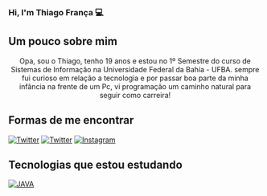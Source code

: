 ### Hi, I'm Thiago França 💻

## Um pouco sobre mim
<div align="center"> Opa, sou o Thiago, tenho 19 anos e estou no 1º Semestre do curso de Sistemas de Informação na Universidade Federal da Bahia - UFBA.
sempre fui curioso em relação a tecnologia e por passar boa parte da minha infância na frente de um Pc, vi programação um
caminho natural para seguir como carreira!</div>

## Formas de me encontrar 
[![Twitter](https://img.shields.io/badge/Twitter-1DA1F2?style=for-the-badge&logo=twitter&logoColor=white)](https://twitter.com/thiagofr_4)
[![Twitter](https://img.shields.io/badge/LinkedIn-0077B5?style=for-the-badge&logo=linkedin&logoColor=white)](https://www.linkedin.com/in/thiago-fran%C3%A7a-a9303621a/)
[![Instagram](https://img.shields.io/badge/Instagram-E4405F?style=for-the-badge&logo=instagram&logoColor=white)](https://instagram.com/thiagofr_4)

## Tecnologias que estou estudando
[![JAVA](https://img.shields.io/badge/Java-ED8B00?style=for-the-badge&logo=openjdk&logoColor=white)]()





